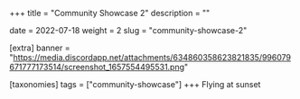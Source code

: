 +++
title = "Community Showcase 2"
description = ""

date = 2022-07-18
weight = 2
slug = "community-showcase-2"

[extra]
banner = "https://media.discordapp.net/attachments/634860358623821835/996079671777173514/screenshot_1657554495531.png"

[taxonomies]
tags = ["community-showcase"]
+++
Flying at sunset